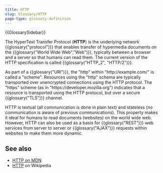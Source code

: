 ```yaml
---
title: HTTP
slug: Glossary/HTTP
page-type: glossary-definition
---
```


{{GlossarySidebar}}

The HyperText Transfer Protocol (**HTTP**) is the underlying network {{glossary("protocol")}} that enables transfer of hypermedia documents on the {{glossary("World Wide Web","Web")}}, typically between a browser and a server so that humans can read them. The current version of the HTTP specification is called {{glossary("HTTP_2", "HTTP/2")}}.

As part of a {{glossary("URI")}}, the "http" within "http\://example.com/" is called a "scheme". Resources using the "http" schema are typically transported over unencrypted connections using the HTTP protocol. The "https" scheme (as in "https\://developer.mozilla.org") indicates that a resource is transported using the HTTP protocol, but over a secure {{glossary("TLS")}} channel.

HTTP is textual (all communication is done in plain text) and stateless (no communication is aware of previous communications). This property makes it ideal for humans to read documents (websites) on the world wide web. However, HTTP can also be used as a basis for {{glossary("REST")}} web services from server to server or {{glossary("AJAX")}} requests within websites to make them more dynamic.

## See also

- [HTTP on MDN](/en-US/docs/Web/HTTP)
- [HTTP](https://en.wikipedia.org/wiki/Hypertext_Transfer_Protocol) on Wikipedia
